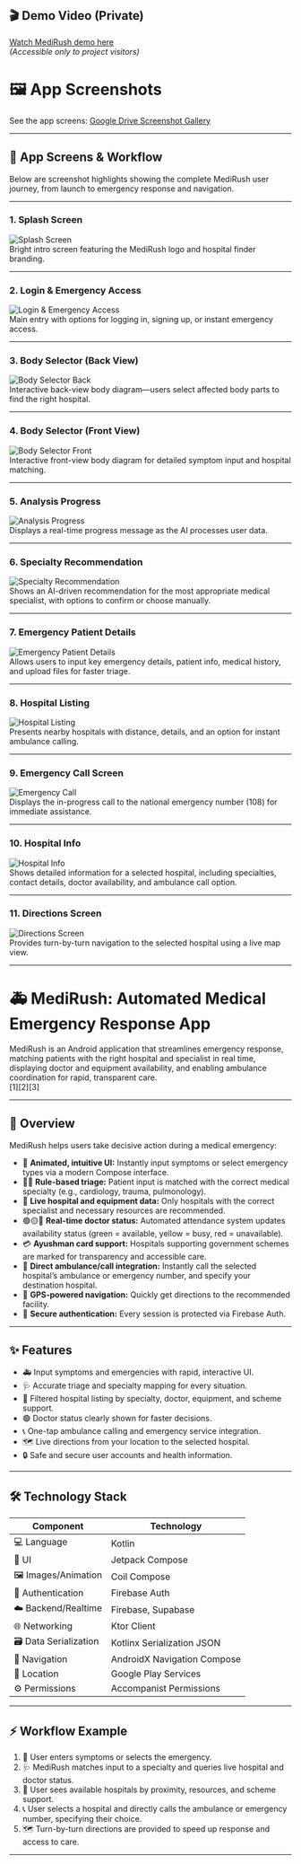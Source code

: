 ## 🎬 Demo Video (Private)

[Watch MediRush demo here](https://www.youtube.com/shorts/CnGUmduphRM)  
*(Accessible only to project visitors)*

# 🖼️ App Screenshots
See the app screens:
[Google Drive Screenshot Gallery](https://drive.google.com/drive/folders/1L6s8PJVoksT0E9oWF4NUkWPNrqdgY8NL?usp=sharing)

***
## 📱 App Screens & Workflow

Below are screenshot highlights showing the complete MediRush user journey, from launch to emergency response and navigation.

---

### 1. Splash Screen

![Splash Screen](images/1.jpg)  
Bright intro screen featuring the MediRush logo and hospital finder branding.

---

### 2. Login & Emergency Access

![Login & Emergency Access](./images/2.jpg)  
Main entry with options for logging in, signing up, or instant emergency access.

---

### 3. Body Selector (Back View)

![Body Selector Back](./images/4.jpg)  
Interactive back-view body diagram—users select affected body parts to find the right hospital.

---

### 4. Body Selector (Front View)

![Body Selector Front](./images/3.jpg)  
Interactive front-view body diagram for detailed symptom input and hospital matching.

---

### 5. Analysis Progress

![Analysis Progress](./images/6.jpg)  
Displays a real-time progress message as the AI processes user data.

---

### 6. Specialty Recommendation

![Specialty Recommendation](./images/7.jpg)  
Shows an AI-driven recommendation for the most appropriate medical specialist, with options to confirm or choose manually.

---

### 7. Emergency Patient Details

![Emergency Patient Details](./images/5.jpg)  
Allows users to input key emergency details, patient info, medical history, and upload files for faster triage.

---

### 8. Hospital Listing

![Hospital Listing](./images/8.jpg)  
Presents nearby hospitals with distance, details, and an option for instant ambulance calling.

---

### 9. Emergency Call Screen

![Emergency Call](./images/11.jpg)  
Displays the in-progress call to the national emergency number (108) for immediate assistance.

---

### 10. Hospital Info

![Hospital Info](./images/10.jpg)  
Shows detailed information for a selected hospital, including specialties, contact details, doctor availability, and ambulance call option.

---

### 11. Directions Screen

![Directions Screen](./images/9.jpg)  
Provides turn-by-turn navigation to the selected hospital using a live map view.

***

# 🚑 MediRush: Automated Medical Emergency Response App

MediRush is an Android application that streamlines emergency response, matching patients with the right hospital and specialist in real time, displaying doctor and equipment availability, and enabling ambulance coordination for rapid, transparent care.  
[1][2][3]

***

## 📝 Overview

MediRush helps users take decisive action during a medical emergency:

- 🌟 **Animated, intuitive UI:** Instantly input symptoms or select emergency types via a modern Compose interface.
- 🧑‍⚕️ **Rule-based triage:** Patient input is matched with the correct medical specialty (e.g., cardiology, trauma, pulmonology).
- 🏥 **Live hospital and equipment data:** Only hospitals with the correct specialist and necessary resources are recommended.
- 🟢🟡🔴 **Real-time doctor status:** Automated attendance system updates availability status (green = available, yellow = busy, red = unavailable).
- 💳 **Ayushman card support:** Hospitals supporting government schemes are marked for transparency and accessible care.
- 🚨 **Direct ambulance/call integration:** Instantly call the selected hospital’s ambulance or emergency number, and specify your destination hospital.
- 📍 **GPS-powered navigation:** Quickly get directions to the recommended facility.
- 🔐 **Secure authentication:** Every session is protected via Firebase Auth.

***

## ✨ Features

- 🚑 Input symptoms and emergencies with rapid, interactive UI.
- 🩺 Accurate triage and specialty mapping for every situation.
- 🏥 Filtered hospital listing by specialty, doctor, equipment, and scheme support.
- 🟢 Doctor status clearly shown for faster decisions.
- 📞 One-tap ambulance calling and emergency service integration.
- 🗺️ Live directions from your location to the selected hospital.
- 🔒 Safe and secure user accounts and health information.

***

## 🛠️ Technology Stack

| Component              | Technology                    |
|------------------------|------------------------------|
| 💻 Language            | Kotlin                       |
| 🎨 UI                  | Jetpack Compose              |
| 🖼️ Images/Animation    | Coil Compose                 |
| 🔐 Authentication      | Firebase Auth                |
| ☁️ Backend/Realtime    | Firebase, Supabase           |
| 🌐 Networking          | Ktor Client                  |
| 🗃️ Data Serialization  | Kotlinx Serialization JSON   |
| 🧭 Navigation          | AndroidX Navigation Compose  |
| 📍 Location            | Google Play Services         |
| ⚙️ Permissions         | Accompanist Permissions      |

***

## ⚡ Workflow Example

1. 📝 User enters symptoms or selects the emergency.
2. 🩺 MediRush matches input to a specialty and queries live hospital and doctor status.
3. 🏥 User sees available hospitals by proximity, resources, and scheme support.
4. 📞 User selects a hospital and directly calls the ambulance or emergency number, specifying their choice.
5. 🗺️ Turn-by-turn directions are provided to speed up response and access to care.

***
